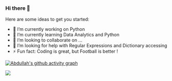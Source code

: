 ### Hi there 👋
Here are some ideas to get you started:

- 🔭 I’m currently working on Python
- 🌱 I’m currently learning Data Analytics and Python
- 👯 I’m looking to collaborate on ...
- 🤔 I’m looking for help with Regular Expressions and Dictionary accessing
- ⚡ Fun fact: Coding is great, but Football is better !


[![Abdullah's github activity graph](https://activity-graph.herokuapp.com/graph?username=ibabarx&theme=dracula)](https://github.com/ibabarx/github-readme-activity-graph)

<img src="https://github-readme-stats.vercel.app/api?username=ibabarx&show_icons=true"/>
